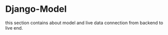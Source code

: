 # Django-Model
this section contains about model and live data connection from backend to live end.
